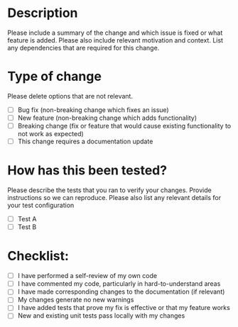 # Description
Please include a summary of the change and which issue is fixed or what feature is added. Please also include relevant motivation and context. List any dependencies that are required for this change.

# Type of change
Please delete options that are not relevant.

- [ ] Bug fix (non-breaking change which fixes an issue)
- [ ] New feature (non-breaking change which adds functionality)
- [ ] Breaking change (fix or feature that would cause existing functionality to not work as expected)
- [ ] This change requires a documentation update

# How has this been tested?
Please describe the tests that you ran to verify your changes. Provide instructions so we can reproduce. Please also list any relevant details for your test configuration

- [ ] Test A
- [ ] Test B

# Checklist:
- [ ] I have performed a self-review of my own code
- [ ] I have commented my code, particularly in hard-to-understand areas
- [ ] I have made corresponding changes to the documentation (if relevant)
- [ ] My changes generate no new warnings
- [ ] I have added tests that prove my fix is effective or that my feature works
- [ ] New and existing unit tests pass locally with my changes
